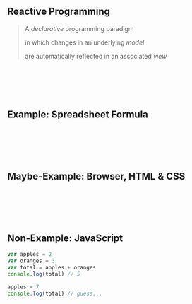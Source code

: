 ## Reactive Programming

> A _*declarative*_ programming paradigm
>
> in which changes in an underlying _*model*_
>
> are automatically reflected in an associated _*view*_

<br><br><br><br>

## Example: Spreadsheet Formula

<br><br><br><br>

## Maybe-Example: Browser, HTML & CSS

<br><br><br><br>

## Non-Example: JavaScript

```javascript
var apples = 2
var oranges = 3
var total = apples + oranges
console.log(total) // 5

apples = 7
console.log(total) // guess...
```
